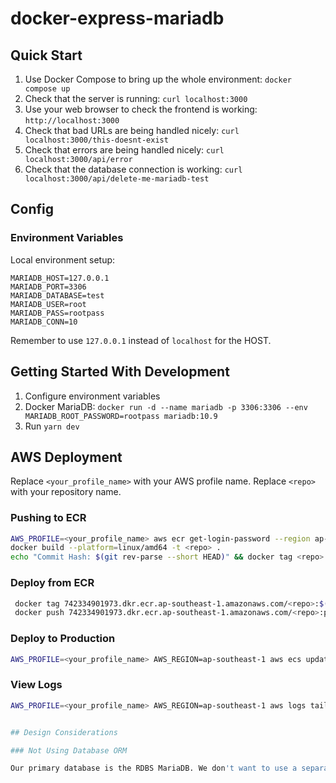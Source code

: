 # docker-express-mariadb

## Quick Start

1. Use Docker Compose to bring up the whole environment: `docker compose up`
1. Check that the server is running: `curl localhost:3000`
1. Use your web browser to check the frontend is working: `http://localhost:3000`
1. Check that bad URLs are being handled nicely: `curl localhost:3000/this-doesnt-exist`
1. Check that errors are being handled nicely: `curl localhost:3000/api/error`
1. Check that the database connection is working: `curl localhost:3000/api/delete-me-mariadb-test`

## Config

### Environment Variables

Local environment setup:

```shell
MARIADB_HOST=127.0.0.1
MARIADB_PORT=3306
MARIADB_DATABASE=test
MARIADB_USER=root
MARIADB_PASS=rootpass
MARIADB_CONN=10
```

Remember to use `127.0.0.1` instead of `localhost` for the HOST.

## Getting Started With Development

1. Configure environment variables
1. Docker MariaDB: `docker run -d --name mariadb -p 3306:3306 --env MARIADB_ROOT_PASSWORD=rootpass mariadb:10.9`
1. Run `yarn dev`

## AWS Deployment

Replace `<your_profile_name>` with your AWS profile name. Replace `<repo>` with your repository name.

### Pushing to ECR

```sh
AWS_PROFILE=<your_profile_name> aws ecr get-login-password --region ap-southeast-1 | docker login --username AWS --password-stdin 742334901973.dkr.ecr.ap-southeast-1.amazonaws.com
docker build --platform=linux/amd64 -t <repo> .
echo "Commit Hash: $(git rev-parse --short HEAD)" && docker tag <repo>:latest 742334901973.dkr.ecr.ap-southeast-1.amazonaws.com/<repo>:$(git rev-parse --short HEAD) && docker push 742334901973.dkr.ecr.ap-southeast-1.amazonaws.com/<repo>:$(git rev-parse --short HEAD)

```

### Deploy from ECR

```sh
 docker tag 742334901973.dkr.ecr.ap-southeast-1.amazonaws.com/<repo>:$(git rev-parse --short HEAD) 742334901973.dkr.ecr.ap-southeast-1.amazonaws.com/<repo>:production
 docker push 742334901973.dkr.ecr.ap-southeast-1.amazonaws.com/<repo>:production
```

### Deploy to Production

```sh
AWS_PROFILE=<your_profile_name> AWS_REGION=ap-southeast-1 aws ecs update-service --cluster default --service <repo> --force-new-deployment
```

### View Logs

```sh
AWS_PROFILE=<your_profile_name> AWS_REGION=ap-southeast-1 aws logs tail /ecs/services/<repo> --follow


## Design Considerations

### Not Using Database ORM

Our primary database is the RDBS MariaDB. We don't want to use a separate library to manage database operations (migrations).
```
